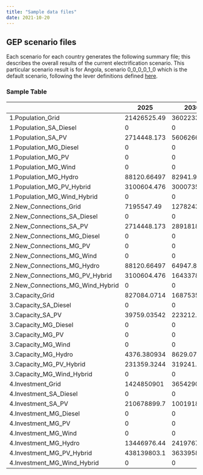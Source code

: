 ```yaml
---
title: "Sample data files"
date: 2021-10-20
--- 
```

## GEP scenario files
Each scenario for each country generates the following summary file; this describes the overall results of the current electrification scenario. This particular scenario result is for Angola, scenario 0_0_0_0_1_0 which is the default scenario, following the lever definitions defined [here](https://github.com/global-electrification-platform/gep_results_analysis/blob/master/GEP_analysis/GEP.py).


### Sample Table
|                                      | 2025        | 2030        |
| ------------------------------------ | ----------- | ----------- |
| 1.Population\_Grid                   | 21426525.49 | 36022335.75 |
| 1.Population\_SA\_Diesel             | 0           | 0           |
| 1.Population\_SA\_PV                 | 2714448.173 | 5606266.82  |
| 1.Population\_MG\_Diesel             | 0           | 0           |
| 1.Population\_MG\_PV                 | 0           | 0           |
| 1.Population\_MG\_Wind               | 0           | 0           |
| 1.Population\_MG\_Hydro              | 88120.66497 | 82941.96165 |
| 1.Population\_MG\_PV\_Hybrid         | 3100604.476 | 3000735.472 |
| 1.Population\_MG\_Wind\_Hybrid       | 0           | 0           |
| 2.New\_Connections\_Grid             | 7195547.49  | 12782436.06 |
| 2.New\_Connections\_SA\_Diesel       | 0           | 0           |
| 2.New\_Connections\_SA\_PV           | 2714448.173 | 2891818.647 |
| 2.New\_Connections\_MG\_Diesel       | 0           | 0           |
| 2.New\_Connections\_MG\_PV           | 0           | 0           |
| 2.New\_Connections\_MG\_Wind         | 0           | 0           |
| 2.New\_Connections\_MG\_Hydro        | 88120.66497 | 64947.86258 |
| 2.New\_Connections\_MG\_PV\_Hybrid   | 3100604.476 | 1643378.628 |
| 2.New\_Connections\_MG\_Wind\_Hybrid | 0           | 0           |
| 3.Capacity\_Grid                     | 827084.0714 | 1687535.15  |
| 3.Capacity\_SA\_Diesel               | 0           | 0           |
| 3.Capacity\_SA\_PV                   | 39759.03542 | 223212.0819 |
| 3.Capacity\_MG\_Diesel               | 0           | 0           |
| 3.Capacity\_MG\_PV                   | 0           | 0           |
| 3.Capacity\_MG\_Wind                 | 0           | 0           |
| 3.Capacity\_MG\_Hydro                | 4376.380934 | 8629.073812 |
| 3.Capacity\_MG\_PV\_Hybrid           | 231359.3244 | 319241.0563 |
| 3.Capacity\_MG\_Wind\_Hybrid         | 0           | 0           |
| 4.Investment\_Grid                   | 1424850901  | 3654290338  |
| 4.Investment\_SA\_Diesel             | 0           | 0           |
| 4.Investment\_SA\_PV                 | 210678899.7 | 1001918476  |
| 4.Investment\_MG\_Diesel             | 0           | 0           |
| 4.Investment\_MG\_PV                 | 0           | 0           |
| 4.Investment\_MG\_Wind               | 0           | 0           |
| 4.Investment\_MG\_Hydro              | 13446976.44 | 24197670.83 |
| 4.Investment\_MG\_PV\_Hybrid         | 438139803.1 | 363395862.2 |
| 4.Investment\_MG\_Wind\_Hybrid       | 0           | 0           |
